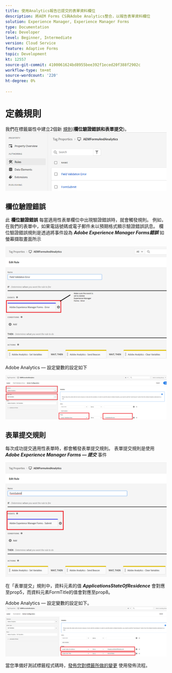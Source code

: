 ```yaml
---
title: 使用Analytics報告已提交的表單資料欄位
description: 將AEM Forms CS與Adobe Analytics整合，以報告表單資料欄位
solution: Experience Manager, Experience Manager Forms
type: Documentation
role: Developer
level: Beginner, Intermediate
version: Cloud Service
feature: Adaptive Forms
topic: Development
kt: 12557
source-git-commit: 4100061624bd8955bee392f1eced20f388f2902c
workflow-type: tm+mt
source-wordcount: '220'
ht-degree: 0%

---
```


# 定義規則

我們在標籤屬性中建立2個新 [規則](https://experienceleague.adobe.com/docs/platform-learn/implement-in-websites/configure-tags/add-data-elements-rules.html)(**欄位驗證錯誤和表單提交**)。
![適用性表單](assets/rules.png)


## 欄位驗證錯誤

此 **欄位驗證錯誤** 每當適用性表單欄位中出現驗證錯誤時，就會觸發規則。 例如，在我們的表單中，如果電話號碼或電子郵件未以預期格式顯示驗證錯誤訊息。
欄位驗證錯誤規則是透過將事件設為 _**Adobe Experience Manager Forms錯誤**_ 如螢幕擷取畫面所示

![申請人 — 國家居住地](assets/field_validation_error_rule.png)

Adobe Analytics — 設定變數的設定如下

![設定動作](assets/field_validation_action_rule.png)

## 表單提交規則

每次成功提交適用性表單時，都會觸發表單提交規則。
表單提交規則是使用 _**Adobe Experience Manager Forms — 提交**_ 事件

![form-submit-rule](assets/form-submit-rule.png)

在「表單提交」規則中，資料元素的值 _**ApplicationsStateOfResidence**_ 會對應至prop5，而資料元素FormTitle的值會對應至prop8。

Adobe Analytics — 設定變數的設定如下。
![form-submit-rule-set-variables](assets/form-submit-set-variable.png)

當您準備好測試標籤程式碼時，[發佈您對標籤所做的變更](https://experienceleague.adobe.com/docs/experience-platform/tags/publish/publishing-flow.html) 使用發佈流程。
